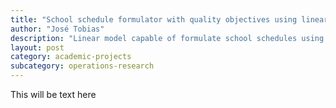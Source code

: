 ```yaml
---
title: "School schedule formulator with quality objectives using linear models for IBM-CPLEX"
author: "José Tobias"
description: "Linear model capable of formulate school schedules using various quality objectives such as window removal"
layout: post
category: academic-projects
subcategory: operations-research
---
```


This will be text here